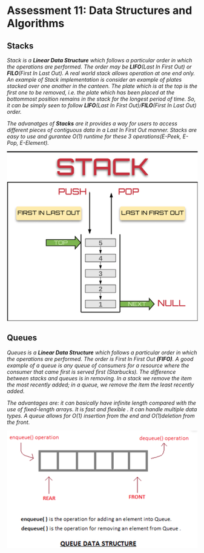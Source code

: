 # Assessment 11: Data Structures and Algorithms

## Stacks

_Stack is a **Linear Data Structure** which follows a particular order in which the operations are performed. The order may be **LIFO**(Last In First Out) or **FILO**(First In Last Out). A real world stack allows operation at one end only. An example of Stack implementation is consider an example of plates stacked over one another in the canteen. The plate which is at the top is the first one to be removed, i.e. the plate which has been placed at the bottommost position remains in the stack for the longest period of time. So, it can be simply seen to follow **LIFO**(Last In First Out)/**FILO**(First In Last Out) order._<br>

_The advanatges of **Stacks** are it provides a way for users to access different pieces of contiguous data in a Last In First Out manner. Stacks are easy to use and gurantee O(1) runtime for these 3 operations(E-Peek, E-Pop, E-Element)._ 

![Stacks](./images/stack.png)

## Queues

_Queues is a **Linear Data Structure** which follows a particular order in which the operations are performed. The order is First In First Out **(FIFO)**. A good example of a queue is any queue of consumers for a resource where the consumer that came first is served first (Starbucks). The difference between stacks and queues is in removing. In a stack we remove the item the most recently added; in a queue, we remove the item the least recently added._

_The advantages are: it can basically have infinite length compared with the use of fixed-length arrays. It is fast and flexible . It can handle multiple data types. A queue allows for O(1) insertion from the end and O(1)deletion from the front._

![Queues](./images/queues.png)